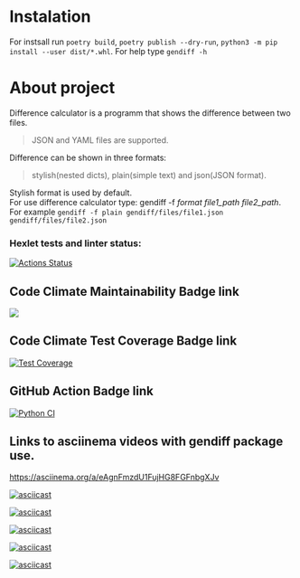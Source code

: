 # Instalation
For instsall run `poetry build`, `poetry publish --dry-run`,
`python3 -m pip install --user dist/*.whl`.
For help type `gendiff -h`


# About project
Difference calculator is a programm that shows the difference between two files.  
> JSON and YAML files are supported.  

Difference can be shown in three formats:  
> stylish(nested dicts), plain(simple text) and json(JSON format).  

Stylish format is used by default.  
For use difference calculator type: gendiff -f *format*  *file1_path* *file2_path*.  
For example `gendiff -f plain gendiff/files/file1.json gendiff/files/file2.json`   

### Hexlet tests and linter status:
[![Actions Status](https://github.com/alex873110/python-project-50/workflows/hexlet-check/badge.svg)](https://github.com/alex873110/python-project-50/actions)

## Code Climate Maintainability Badge link
<a href="https://codeclimate.com/github/alex873110/python-project-50/maintainability"><img 
src="https://api.codeclimate.com/v1/badges/dafb77493b9982091195/maintainability" /></a>

## Code Climate Test Coverage Badge link
[![Test Coverage](https://api.codeclimate.com/v1/badges/dafb77493b9982091195/test_coverage)](https://codeclimate.com/github/alex873110/python-project-50/test_coverage)

## GitHub Action Badge link
[![Python CI](https://github.com/alex873110/python-project-50/actions/workflows/main.yml/badge.svg)](https://github.com/alex873110/python-project-50/actions/workflows/main.yml)

##  Links to asciinema videos with gendiff package use.

<https://asciinema.org/a/eAgnFmzdU1FujHG8FGFnbgXJv>

[![asciicast](https://asciinema.org/a/bQknzievpckedTh6ujzgz9CA5.svg)](https://asciinema.org/a/bQknzievpckedTh6ujzgz9CA5)

[![asciicast](https://asciinema.org/a/YWatx9ptw0EVDH6PfnFTUHWyT.svg)](https://asciinema.org/a/YWatx9ptw0EVDH6PfnFTUHWyT)

[![asciicast](https://asciinema.org/a/eAgnFmzdU1FujHG8FGFnbgXJv.svg)](https://asciinema.org/a/eAgnFmzdU1FujHG8FGFnbgXJv)

[![asciicast](https://asciinema.org/a/VwqJPCeXCWjWBI0bvl7yQ3kS0.svg)](https://asciinema.org/a/VwqJPCeXCWjWBI0bvl7yQ3kS0)

[![asciicast](https://asciinema.org/a/0BwTjQWg7qKyVKHdCTaYP51Ky.svg)](https://asciinema.org/a/0BwTjQWg7qKyVKHdCTaYP51Ky)
